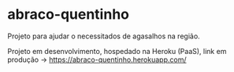 # abraco-quentinho
Projeto para ajudar o necessitados de agasalhos na região.

Projeto em desenvolvimento, hospedado na Heroku (PaaS), link em produção -> https://abraco-quentinho.herokuapp.com/

